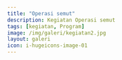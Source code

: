 ```yaml
---
title: "Operasi semut"
description: Kegiatan Operasi semut
tags: [kegiatan, Program]
image: /img/galeri/kegiatan2.jpg
layout: galeri
icon: i-hugeicons-image-01
---
```

